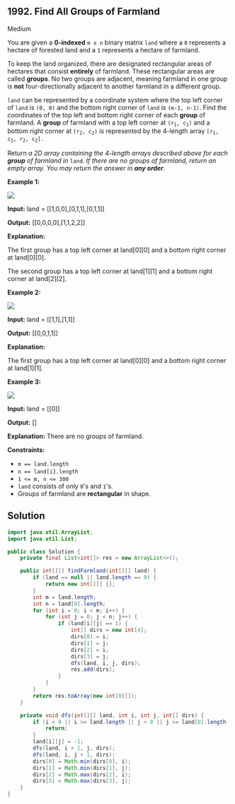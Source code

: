 ## 1992\. Find All Groups of Farmland

Medium

You are given a **0-indexed** `m x n` binary matrix `land` where a `0` represents a hectare of forested land and a `1` represents a hectare of farmland.

To keep the land organized, there are designated rectangular areas of hectares that consist **entirely** of farmland. These rectangular areas are called **groups**. No two groups are adjacent, meaning farmland in one group is **not** four-directionally adjacent to another farmland in a different group.

`land` can be represented by a coordinate system where the top left corner of `land` is `(0, 0)` and the bottom right corner of `land` is `(m-1, n-1)`. Find the coordinates of the top left and bottom right corner of each **group** of farmland. A **group** of farmland with a top left corner at <code>(r<sub>1</sub>, c<sub>1</sub>)</code> and a bottom right corner at <code>(r<sub>2</sub>, c<sub>2</sub>)</code> is represented by the 4-length array <code>[r<sub>1</sub>, c<sub>1</sub>, r<sub>2</sub>, c<sub>2</sub>].</code>

Return _a 2D array containing the 4-length arrays described above for each **group** of farmland in_ `land`_. If there are no groups of farmland, return an empty array. You may return the answer in **any order**_.

**Example 1:**

![](https://assets.leetcode.com/uploads/2021/07/27/screenshot-2021-07-27-at-12-23-15-copy-of-diagram-drawio-diagrams-net.png)

**Input:** land = \[\[1,0,0],[0,1,1],[0,1,1]]

**Output:** [[0,0,0,0],[1,1,2,2]]

**Explanation:**

The first group has a top left corner at land[0][0] and a bottom right corner at land[0][0].

The second group has a top left corner at land[1][1] and a bottom right corner at land[2][2]. 

**Example 2:**

![](https://assets.leetcode.com/uploads/2021/07/27/screenshot-2021-07-27-at-12-30-26-copy-of-diagram-drawio-diagrams-net.png)

**Input:** land = \[\[1,1],[1,1]]

**Output:** [[0,0,1,1]]

**Explanation:**

The first group has a top left corner at land[0][0] and a bottom right corner at land[1][1]. 

**Example 3:**

![](https://assets.leetcode.com/uploads/2021/07/27/screenshot-2021-07-27-at-12-32-24-copy-of-diagram-drawio-diagrams-net.png)

**Input:** land = \[\[0]]

**Output:** []

**Explanation:** There are no groups of farmland. 

**Constraints:**

*   `m == land.length`
*   `n == land[i].length`
*   `1 <= m, n <= 300`
*   `land` consists of only `0`'s and `1`'s.
*   Groups of farmland are **rectangular** in shape.

## Solution

```java
import java.util.ArrayList;
import java.util.List;

public class Solution {
    private final List<int[]> res = new ArrayList<>();

    public int[][] findFarmland(int[][] land) {
        if (land == null || land.length == 0) {
            return new int[][] {};
        }
        int m = land.length;
        int n = land[0].length;
        for (int i = 0; i < m; i++) {
            for (int j = 0; j < n; j++) {
                if (land[i][j] == 1) {
                    int[] dirs = new int[4];
                    dirs[0] = i;
                    dirs[1] = j;
                    dirs[2] = i;
                    dirs[3] = j;
                    dfs(land, i, j, dirs);
                    res.add(dirs);
                }
            }
        }
        return res.toArray(new int[0][]);
    }

    private void dfs(int[][] land, int i, int j, int[] dirs) {
        if (i < 0 || i >= land.length || j < 0 || j >= land[0].length || land[i][j] != 1) {
            return;
        }
        land[i][j] = -1;
        dfs(land, i + 1, j, dirs);
        dfs(land, i, j + 1, dirs);
        dirs[0] = Math.min(dirs[0], i);
        dirs[1] = Math.min(dirs[1], j);
        dirs[2] = Math.max(dirs[2], i);
        dirs[3] = Math.max(dirs[3], j);
    }
}
```